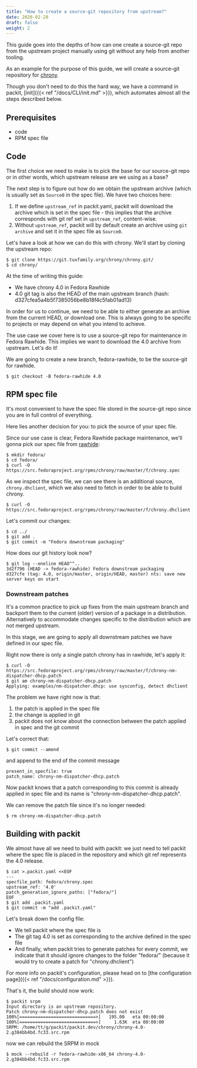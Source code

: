 ```yaml
---
title: "How to create a source-git repository from upstream?"
date: 2020-02-20
draft: false
weight: 2
---
```


This guide goes into the depths of how can one create a source-git repo from
the upstream project manually using git without any help from another tooling.

As an example for the purpose of this guide, we will create a source-git
repository for [chrony](https://chrony.tuxfamily.org/).

Though you don't need to do this the hard way, we have a command in packit,
[init]({{< ref "/docs/CLI/init.md" >}}), which automates almost all the steps
described below.


## Prerequisites

* code
* RPM spec file


## Code

The first choice we need to make is to pick the base for our source-git repo or
in other words, which upstream release are we using as a base?

The next step is to figure out how do we obtain the upstream archive (which is
usually set as `Source0` in the spec file). We have two choices here:
1. If we define `upstream_ref` in packit.yaml, packit will download the archive
   which is set in the spec file - this implies that the archive corresponds
   with git ref set in `upstream_ref`, content-wise.
2. Without `upstream_ref`, packit will by default create an archive using `git
   archive` and set it in the spec file as `Source0`.

Let's have a look at how we can do this with chrony. We'll start by cloning the
upstream repo:
```
$ git clone https://git.tuxfamily.org/chrony/chrony.git/
$ cd chrony/
```

At the time of writing this guide:
* We have chrony 4.0 in Fedora Rawhide
* 4.0 git tag is also the HEAD of the main upstream branch (hash:
  d327cfea5a4b5f7385056be8b18f4c5fab01ad13)

In order for us to continue, we need to be able to either generate an archive
from the current HEAD, or download one. This is always going to be specific to
projects or may depend on what you intend to achieve.

The use case we cover here is to use a source-git repo for maintenance in
Fedora Rawhide. This implies we want to download the 4.0 archive from upstream.
Let's do it!

We are going to create a new branch, fedora-rawhide, to be the source-git for
rawhide.
```
$ git checkout -B fedora-rawhide 4.0
```


## RPM spec file

It's most convenient to have the spec file stored in the source-git repo since
you are in full control of everything.

Here lies another decision for you: to pick the source of your spec file.

Since our use case is clear, Fedora Rawhide package maintenance, we'll gonna
pick our spec file from [rawhide](https://src.fedoraproject.org/rpms/chrony/tree/master):
```
$ mkdir fedora/
$ cd fedora/
$ curl -O https://src.fedoraproject.org/rpms/chrony/raw/master/f/chrony.spec
```

As we inspect the spec file, we can see there is an additional source,
`chrony.dhclient`, which we also need to fetch in order to be able to build
chrony.

```
$ curl -O https://src.fedoraproject.org/rpms/chrony/raw/master/f/chrony.dhclient
```

Let's commit our changes:
```
$ cd ../
$ git add .
$ git commit -m "Fedora downstream packaging"
```

How does our git history look now?

```
$ git log --oneline HEAD^^..
3d2f796 (HEAD -> fedora-rawhide) Fedora downstream packaging
d327cfe (tag: 4.0, origin/master, origin/HEAD, master) nts: save new server keys on start
```

### Downstream patches

It's a common practice to pick up fixes from the main upstream branch and
backport them to the current (older) version of a package in a distribution.
Alternatively to accommodate changes specific to the distribution which are not
merged upstream.

In this stage, we are going to apply all downstream patches we have defined in
our spec file.

Right now there is only a single patch chrony has in rawhide, let's apply it:
```
$ curl -O https://src.fedoraproject.org/rpms/chrony/raw/master/f/chrony-nm-dispatcher-dhcp.patch
$ git am chrony-nm-dispatcher-dhcp.patch
Applying: examples/nm-dispatcher.dhcp: use sysconfig, detect dhclient
```

The problem we have right now is that:
1. the patch is applied in the spec file
2. the change is applied in git
3. packit does not know about the connection between the patch applied in spec
   and the git commit

Let's correct that:
```
$ git commit --amend
```

and append to the end of the commit message
```
present_in_specfile: true
patch_name: chrony-nm-dispatcher-dhcp.patch
```

Now packit knows that a patch corresponding to this commit is already applied
in spec file and its name is "chrony-nm-dispatcher-dhcp.patch".

We can remove the patch file since it's no longer needed:
```
$ rm chrony-nm-dispatcher-dhcp.patch
```


## Building with packit

We almost have all we need to build with packit: we just need to tell packit
where the spec file is placed in the repository and which git ref represents the
4.0 release.
```
$ cat >.packit.yaml <<EOF
---
specfile_path: fedora/chrony.spec
upstream_ref: '4.0'
patch_generation_ignore_paths: ["fedora/"]
EOF
$ git add .packit.yaml
$ git commit -m "add .packit.yaml"
```

Let's break down the config file:
* We tell packit where the spec file is
* The git tag 4.0 is set as corresponding to the archive defined in the spec
  file
* And finally, when packit tries to generate patches for every commit, we
  indicate that it should ignore changes to the folder "fedora/" (because it
  would try to create a patch for "chrony.dhclient")

For more info on packit's configuration, please head on to [the configuration page]({{< ref "/docs/configuration.md" >}}).

That's it, the build should now work:
```
$ packit srpm
Input directory is an upstream repository.
Patch chrony-nm-dispatcher-dhcp.patch does not exist
100%[=============================>]   195.00   eta 00:00:00 
100%[=============================>]     1.63K  eta 00:00:00 
SRPM: /home/tt/g/packit/packit.dev/chrony/chrony-4.0-2.g384bb4bd.fc33.src.rpm
```

now we can rebuild the SRPM in mock
```
$ mock --rebuild -r fedora-rawhide-x86_64 chrony-4.0-2.g384bb4bd.fc33.src.rpm
```
